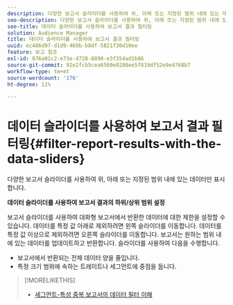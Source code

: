 ```yaml
---
description: 다양한 보고서 슬라이더를 사용하여 위, 아래 또는 지정된 범위 내에 있는 데이터만 표시합니다.
seo-description: 다양한 보고서 슬라이더를 사용하여 위, 아래 또는 지정된 범위 내에 있는 데이터만 표시합니다.
seo-title: 데이터 슬라이더를 사용하여 보고서 결과 필터링
solution: Audience Manager
title: 데이터 슬라이더를 사용하여 보고서 결과 필터링
uuid: ec486d97-d1d9-469b-b8df-5821f30d10ee
feature: 보고 참조
exl-id: 876a01c2-e73e-4728-8890-e3f354ad1b86
source-git-commit: 92e2fcb5cea6560e9288ee5f819df52e9e4768b7
workflow-type: tm+mt
source-wordcount: '176'
ht-degree: 11%

---
```


# 데이터 슬라이더를 사용하여 보고서 결과 필터링{#filter-report-results-with-the-data-sliders}

다양한 보고서 슬라이더를 사용하여 위, 아래 또는 지정된 범위 내에 있는 데이터만 표시합니다.

<!-- 

c_reach_slider.xml

 -->

**데이터 슬라이더를 사용하여 보고서 결과의 하위/상위 범위 설정**

보고서 슬라이더를 사용하여 대화형 보고서에서 반환한 데이터에 대한 제한을 설정할 수 있습니다. 데이터를 특정 값 아래로 제외하려면 왼쪽 슬라이더를 이동합니다. 데이터를 특정 값 이상으로 제외하려면 오른쪽 슬라이더를 이동합니다. 보고서는 원하는 범위 내에 있는 데이터를 업데이트하고 반환합니다. 슬라이더를 사용하여 다음을 수행합니다.

* 보고서에서 반환되는 전체 데이터 양을 줄입니다.
* 특정 크기 범위에 속하는 트레이트나 세그먼트에 중점을 둡니다.

>[!MORELIKETHIS]
>
>* [세그먼트-특성 중복 보고서의 데이터 필터 이해](../../reporting/dynamic-reports/segment-trait-overlap-report.md#data-filters-s2t-report)


